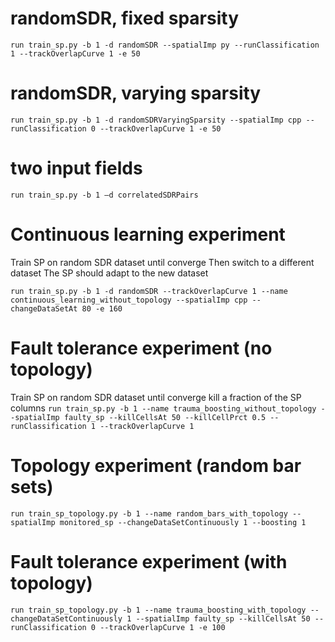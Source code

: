 # randomSDR, fixed sparsity
`run train_sp.py -b 1 -d randomSDR --spatialImp py --runClassification 1 --trackOverlapCurve 1 -e 50`

# randomSDR, varying sparsity
`run train_sp.py -b 1 -d randomSDRVaryingSparsity --spatialImp cpp --runClassification 0 --trackOverlapCurve 1 -e 50`

# two input fields
`run train_sp.py -b 1 –d correlatedSDRPairs`
 
# Continuous learning experiment
Train SP on random SDR dataset until converge
Then switch to a different dataset
The SP should adapt to the new dataset

`run train_sp.py -b 1 -d randomSDR --trackOverlapCurve 1 --name continuous_learning_without_topology --spatialImp cpp --changeDataSetAt 80 -e 160` 

# Fault tolerance experiment (no topology)
Train SP on random SDR dataset until converge
kill a fraction of the SP columns
`run train_sp.py -b 1 --name trauma_boosting_without_topology --spatialImp faulty_sp --killCellsAt 50 --killCellPrct 0.5 --runClassification 1 --trackOverlapCurve 1`

# Topology experiment (random bar sets)
`run train_sp_topology.py -b 1 --name random_bars_with_topology --spatialImp monitored_sp --changeDataSetContinuously 1 --boosting 1`

# Fault tolerance experiment (with topology)
`run train_sp_topology.py -b 1 --name trauma_boosting_with_topology --changeDataSetContinuously 1 --spatialImp faulty_sp --killCellsAt 50 --runClassification 0 --trackOverlapCurve 1 -e 100`